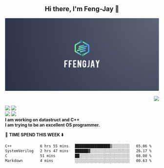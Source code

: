<h2 align="center"> Hi there, I'm Feng-Jay 👋 </h2>  

![](https://github.com/Feng-Jay/DataStruct/blob/master/Image/1.png)  

<img align="right" src="https://github-readme-stats.vercel.app/api?username=Feng-Jay&show_icons=true&icon_color=CE1D2D&text_color=718096&bg_color=ffffff&hide_title=true" />


&emsp;

![](https://visitor-badge.glitch.me/badge?page_id=Feng-Jay.readme)
![](https://img.shields.io/badge/Concentrate-Cpp-blue)  
![](https://img.shields.io/badge/Rust-primer-orange)
![](https://img.shields.io/badge/Target-OS-9cf)  
**I am working on datastruct and C++**  
**I am trying to be an excellent OS programmer.**  


📘 **TIME SPEND THIS WEEK ⬇️**
<!--START_SECTION:waka-->
```text
C++             6 hrs 55 mins   ████████████████▒░░░░░░░░   65.06 % 
SystemVerilog   2 hrs 47 mins   ██████▓░░░░░░░░░░░░░░░░░░   26.17 % 
C               51 mins         ██░░░░░░░░░░░░░░░░░░░░░░░   08.08 % 
Markdown        4 mins          ░░░░░░░░░░░░░░░░░░░░░░░░░   00.63 % 
```
<!--END_SECTION:waka-->
